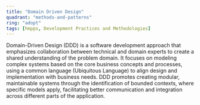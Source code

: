 ```yaml
---
title: "Domain Driven Design"
quadrant: "methods-and-patterns"
ring: "adopt"
tags: [hmpps, Development Practices and Methodologies]
---
```


Domain-Driven Design (DDD) is a software development approach that emphasizes collaboration between technical and domain experts to create a shared understanding of the problem domain. It focuses on modeling complex systems based on the core business concepts and processes, using a common language (Ubiquitous Language) to align design and implementation with business needs. DDD promotes creating modular, maintainable systems through the identification of bounded contexts, where specific models apply, facilitating better communication and integration across different parts of the application.

